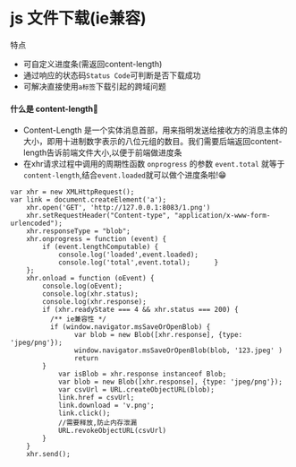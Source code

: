 # js 文件下载(ie兼容)
特点
- 可自定义进度条(需返回content-length)
- 通过响应的状态码`Status Code`可判断是否下载成功
- 可解决直接使用`a标签`下载引起的跨域问题

#### 什么是 content-length:thinking:
- Content-Length 是一个实体消息首部，用来指明发送给接收方的消息主体的大小，即用十进制数字表示的八位元组的数目。我们需要后端返回content-length告诉前端文件大小,以便于前端做进度条
- 在xhr请求过程中调用的周期性函数 `onprogress` 的参数 `event.total` 就等于 `content-length`,结合`event.loaded`就可以做个进度条啦!:grin:
```js{5}
var xhr = new XMLHttpRequest();
var link = document.createElement('a');
    xhr.open('GET', 'http://127.0.0.1:8083/1.png')
    xhr.setRequestHeader("Content-type", "application/x-www-form-urlencoded");
    xhr.responseType = "blob";
    xhr.onprogress = function (event) {
        if (event.lengthComputable) {
            console.log('loaded',event.loaded);
            console.log('total',event.total);      }
    };
    xhr.onload = function (oEvent) {
        console.log(oEvent);
        console.log(xhr.status);
        console.log(xhr.response);
        if (xhr.readyState === 4 && xhr.status === 200) {
          /** ie兼容性 */
          if (window.navigator.msSaveOrOpenBlob) {
                var blob = new Blob([xhr.response], {type: 'jpeg/png'});
                window.navigator.msSaveOrOpenBlob(blob, '123.jpeg' )
                return
        }
            var isBlob = xhr.response instanceof Blob;
            var blob = new Blob([xhr.response], {type: 'jpeg/png'});
            var csvUrl = URL.createObjectURL(blob);
            link.href = csvUrl;
            link.download = 'v.png';
            link.click();    
            //需要释放,防止内存泄漏
            URL.revokeObjectURL(csvUrl)
        }
    }
    xhr.send();
```